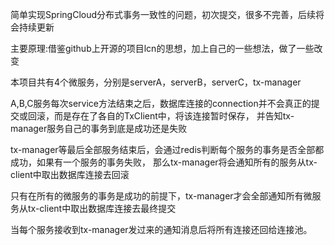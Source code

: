 简单实现SpringCloud分布式事务一致性的问题，初次提交，很多不完善，后续将会持续更新

主要原理:借鉴github上开源的项目lcn的思想，加上自己的一些想法，做了一些改变

本项目共有4个微服务，分别是serverA，serverB，serverC，tx-manager

A,B,C服务每次service方法结束之后，数据库连接的connection并不会真正的提交或回滚，而是存在了各自的TxClient中，将该连接暂时保存，
并告知tx-manager服务自己的事务到底是成功还是失败

tx-manager等最后全部服务结束后，会通过redis判断每个服务的事务是否全部都成功，如果有一个服务的事务失败，
那么tx-manager将会通知所有的服务从tx-client中取出数据库连接去回滚

只有在所有的微服务的事务是成功的前提下，tx-manager才会全部通知所有微服务从tx-client中取出数据库连接去最终提交

当每个服务接收到tx-manager发过来的通知消息后将所有连接还回给连接池。
